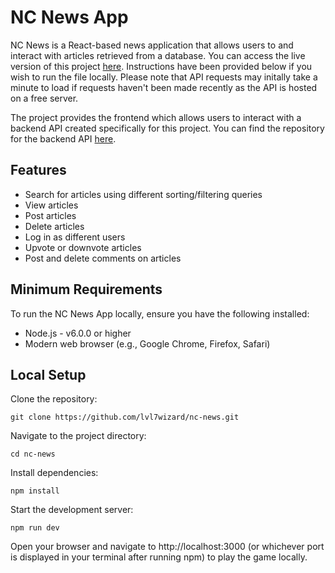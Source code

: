 # NC News App

NC News is a React-based news application that allows users to and interact with articles retrieved from a database. You can access the live version of this project [here](https://nc-news-app-dj.netlify.app/). Instructions have been provided below if you wish to run the file locally. Please note that API requests may initally take a minute to load if requests haven't been made recently as the API is hosted on a free server.  

The project provides the frontend which allows users to interact with a backend API created specifically for this project. You can find the repository for the backend API [here](https://github.com/lvl7wizard/news-api). 

## Features

- Search for articles using different sorting/filtering queries
- View articles
- Post articles
- Delete articles
- Log in as different users
- Upvote or downvote articles
- Post and delete comments on articles

## Minimum Requirements

To run the NC News App locally, ensure you have the following installed:
- Node.js - v6.0.0 or higher
- Modern web browser (e.g., Google Chrome, Firefox, Safari)

## Local Setup
Clone the repository:
```
git clone https://github.com/lvl7wizard/nc-news.git
```
Navigate to the project directory:
```
cd nc-news
```
Install dependencies:
```
npm install
```
Start the development server:
```
npm run dev
```
Open your browser and navigate to http://localhost:3000 (or whichever port is displayed in your terminal after running npm) to play the game locally.

